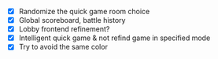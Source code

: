- [x] Randomize the quick game room choice
- [x] Global scoreboard, battle history
- [x] Lobby frontend refinement?
- [x] Intelligent quick game & not refind game in specified mode
- [x] Try to avoid the same color
